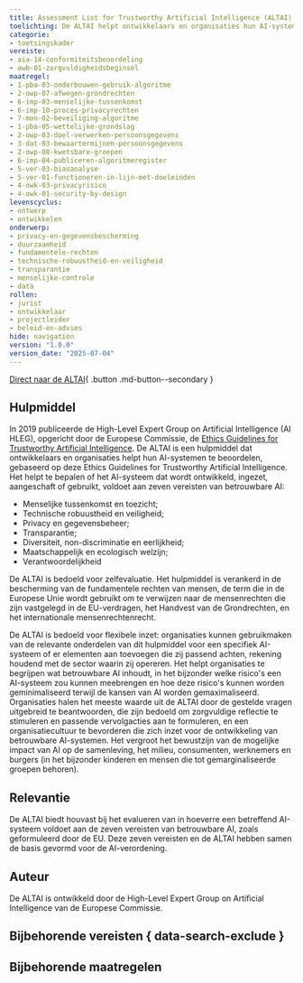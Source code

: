 ```yaml
---
title: Assessment List for Trustworthy Artificial Intelligence (ALTAI)
toelichting: De ALTAI helpt ontwikkelaars en organisaties hun AI-systemen te beoordelen op basis van ethische richtlijnen voor betrouwbare AI, ontwikkeld in de EU. De ethische richtlijnen zijn gebaseerd op zeven hoofdcriteria.
categorie:
- toetsingskader
vereiste:
- aia-14-conformiteitsbeoordeling
- awb-01-zorgvuldigheidsbeginsel
maatregel:
- 1-pba-03-onderbouwen-gebruik-algoritme
- 2-owp-07-afwegen-grondrechten
- 6-imp-03-menselijke-tussenkomst
- 6-imp-10-proces-privacyrechten
- 7-mon-02-beveiliging-algoritme
- 1-pba-05-wettelijke-grondslag
- 2-owp-03-doel-verwerken-persoonsgegevens
- 3-dat-03-bewaartermijnen-persoonsgegevens
- 2-owp-08-kwetsbare-groepen
- 6-imp-04-publiceren-algoritmeregister
- 5-ver-03-biasanalyse
- 5-ver-01-functioneren-in-lijn-met-doeleinden
- 4-owk-03-privacyrisico
- 4-owk-01-security-by-design
levenscyclus:
- ontwerp
- ontwikkelen
onderwerp:
- privacy-en-gegevensbescherming
- duurzaamheid
- fundamentele-rechten
- technische-robuustheid-en-veiligheid
- transparantie
- menselijke-controle
- data
rollen:
- jurist
- ontwikkelaar
- projectleider
- beleid-en-advies
hide: navigation
version: "1.0.0"
version_date: "2025-07-04"
---
```


<!-- tags -->

[Direct naar de ALTAI](https://digital-strategy.ec.europa.eu/en/library/assessment-list-trustworthy-artificial-intelligence-altai-self-assessment){ .button .md-button--secondary }
## Hulpmiddel

In 2019 publiceerde de High-Level Expert Group on Artificial Intelligence (AI HLEG), opgericht door de Europese Commissie, de [Ethics Guidelines for Trustworthy Artificial Intelligence](https://digital-strategy.ec.europa.eu/en/library/ethics-guidelines-trustworthy-ai). De ALTAI is een hulpmiddel dat ontwikkelaars en organisaties helpt hun AI-systemen te beoordelen, gebaseerd op deze Ethics Guidelines for Trustworthy Artificial Intelligence. Het helpt te bepalen of het AI-systeem dat wordt ontwikkeld, ingezet, aangeschaft of gebruikt, voldoet aan zeven vereisten van betrouwbare AI:

- Menselijke tussenkomst en toezicht;
- Technische robuustheid en veiligheid;
- Privacy en gegevensbeheer;
- Transparantie;
- Diversiteit, non-discriminatie en eerlijkheid;
- Maatschappelijk en ecologisch welzijn;
- Verantwoordelijkheid

De ALTAI is bedoeld voor zelfevaluatie. Het hulpmiddel is verankerd in de bescherming van de fundamentele rechten van mensen, de term die in de Europese Unie wordt gebruikt om te verwijzen naar de mensenrechten die zijn vastgelegd in de EU-verdragen, het Handvest van de Grondrechten, en het internationale mensenrechtenrecht.

De ALTAI is bedoeld voor flexibele inzet: organisaties kunnen gebruikmaken van de relevante onderdelen van dit hulpmiddel voor een specifiek AI-systeem of er elementen aan toevoegen die zij passend achten, rekening houdend met de sector waarin zij opereren. Het helpt organisaties te begrijpen wat betrouwbare AI inhoudt, in het bijzonder welke risico's een AI-systeem zou kunnen meebrengen en hoe deze risico's kunnen worden geminimaliseerd terwijl de kansen van AI worden gemaximaliseerd. Organisaties halen het meeste waarde uit de ALTAI door de gestelde vragen uitgebreid te beantwoorden, die zijn bedoeld om zorgvuldige reflectie te stimuleren en passende vervolgacties aan te formuleren, en een organisatiecultuur te bevorderen die zich inzet voor de ontwikkeling van betrouwbare AI-systemen. Het vergroot het bewustzijn van de mogelijke impact van AI op de samenleving, het milieu, consumenten, werknemers en burgers (in het bijzonder kinderen en mensen die tot gemarginaliseerde groepen behoren).

## Relevantie
De ALTAI biedt houvast bij het evalueren van in hoeverre een betreffend AI-systeem voldoet aan de zeven vereisten van betrouwbare AI, zoals geformuleerd door de EU. Deze zeven vereisten en de ALTAI hebben samen de basis gevormd voor de AI-verordening.


## Auteur
De ALTAI is ontwikkeld door de High-Level Expert Group on Artificial Intelligence van de Europese Commissie.

## Bijbehorende vereisten { data-search-exclude }

<!-- list_vereisten_on_maatregelen_page -->

## Bijbehorende maatregelen

<!-- list_maatregelen_on_hulpmiddelen_page -->

